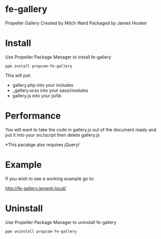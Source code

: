 fe-gallery
==========

Propeller Gallery Created by Mitch Ward
Packaged by James Hooker

Install
=======

Use Propeller Package Manager to install fe-gallery

```
ppm install propcom-fe-gallery
```

This will put:
- gallery.php into your includes
- _gallery.scss into your sass/modules
- gallery.js into your js/lib

Performance
===========

You will want to take the code in gallery.js out of the document ready and put it into your src/script then delete gallery.js

*This pacakge also requires jQuery!

Example
=======

If you wish to see a working example go to:

http://fe-gallery.jamesh.local/

Uninstall
=======

Use Propeller Package Manager to uninstall fe-gallery

```
ppm uninstall propcom-fe-gallery
```